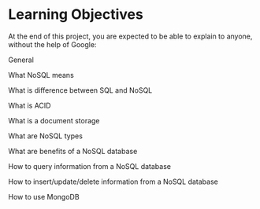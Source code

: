 # Learning Objectives
At the end of this project, you are expected to be able to explain to anyone, without the help of Google:

General

What NoSQL means

What is difference between SQL and NoSQL

What is ACID

What is a document storage

What are NoSQL types

What are benefits of a NoSQL database

How to query information from a NoSQL database

How to insert/update/delete information from a NoSQL database

How to use MongoDB
